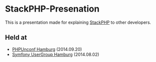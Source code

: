 # StackPHP-Presenation

This is a presentation made for explaining [StackPHP](http://stackphp.com/) to other developers.

## Held at


* [PHPUnconf Hamburg](http://www.php-unconference.de/) (2014.09.20)
* [Symfony UserGroup Hamburg](http://www.meetup.com/sfughh/events/183008132/) (2014.08.02)
